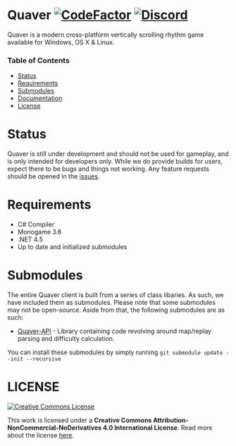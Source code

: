 # Quaver [![CodeFactor](https://www.codefactor.io/repository/github/swan/quaver/badge)](https://www.codefactor.io/repository/github/swan/quaver) [![Discord](https://discordapp.com/api/guilds/354206121386573824/widget.png?style=shield)](https://discord.gg/nJa8VFr)
Quaver is a modern cross-platform vertically scrolling rhythm game available for Windows, OS X & Linux. 

### Table of Contents ###
* [Status](https://github.com/Swan/Quaver#status)
* [Requirements](https://github.com/Swan/Quaver#requirements)
* [Submodules](https://github.com/Swan/Quaver#submodules)
* [Documentation](https://github.com/Swan/Quaver/wiki/Documentation)
* [License](https://github.com/Swan/Quaver#license)

# Status
Quaver is still under development and should not be used for gameplay, and is only intended for developers only. While we do provide builds for users, expect there to be bugs and things not working. Any feature requests should be opened in the [issues](https://github.com/Swan/Quaver/issues).

# Requirements
* C# Compiler 
* Monogame 3.6
* .NET 4.5
* Up to date and initialized submodules

# Submodules
The entire Quaver client is built from a series of class libaries. As such, we have included them as submodules. Please note that some submodules may not be open-source. Aside from that, the following submodules are as such:

* [Quaver-API](https://github.com/Swan/Quaver-API) - Library containing code revolving around map/replay parsing and difficulty calculation.

You can install these submodules by simply running `git submodule update --init --recursive`

# LICENSE
<a rel="license" href="http://creativecommons.org/licenses/by-nc-nd/4.0/"><img alt="Creative Commons License" style="border-width:0" src="https://i.creativecommons.org/l/by-nc-nd/4.0/88x31.png" /></a>

This work is licensed under a **Creative Commons Attribution-NonCommercial-NoDerivatives 4.0 International License**. Read more about the license [here](https://creativecommons.org/licenses/by-nc-nd/4.0/).
